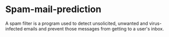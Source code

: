 # Spam-mail-prediction
A spam filter is a program used to detect unsolicited, unwanted and virus-infected emails and prevent those messages from getting to a user's inbox.
